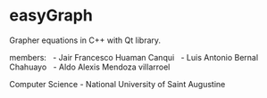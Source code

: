 # easyGraph
Grapher equations in C++ with Qt library.

members:
  - Jair Francesco Huaman Canqui
  - Luis Antonio Bernal Chahuayo
  - Aldo Alexis Mendoza villarroel

Computer Science - National University of Saint Augustine
